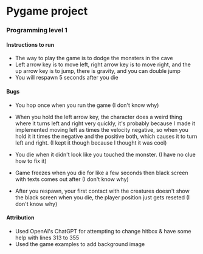 # Pygame project

### Programming level 1

#### Instructions to run
* The way to play the game is to dodge the monsters in the cave
* Left arrow key is to move left, right arrow key is to move right, and the up arrow key is to jump, there is gravity, and you can double jump
* You will respawn 5 seconds after you die

#### Bugs
* You hop once when you run the game (I don't know why)

* When you hold the left arrow key, the character does a weird thing where it turns left and right very quickly, it's probably because I made it implemented moving left as times the velocity negative, so when you hold it it times the negative and the positive both, which causes it to turn left and right. (I kept it though because I thought it was cool)

* You die when it didn't look like you touched the monster. (I have no clue how to fix it)

* Game freezes when you die for like a few seconds then black screen with texts comes out after (I don't know why)

* After you respawn, your first contact with the creatures doesn't show the black screen when you die, the player position just gets reseted (I don't know why)

#### Attribution

* Used OpenAI's ChatGPT for attempting to change hitbox & have some help with lines 313 to 355
* Used the game examples to add background image
